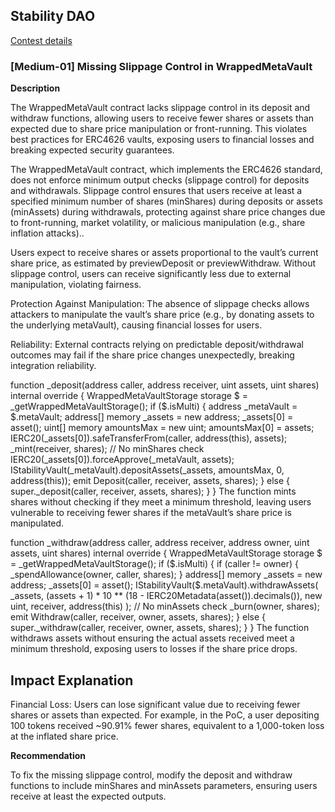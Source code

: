 ## Stability DAO
[Contest details](https://cantina.xyz/competitions/e1c0be8d-0c3d-485a-a446-a582beb120b1)

### [Medium-01] Missing Slippage Control in WrappedMetaVault

**Description**

The WrappedMetaVault contract lacks slippage control in its deposit and withdraw functions, allowing users to receive fewer shares or assets than expected due to share price manipulation or front-running. This violates best practices for ERC4626 vaults, exposing users to financial losses and breaking expected security guarantees.

The WrappedMetaVault contract, which implements the ERC4626 standard, does not enforce minimum output checks (slippage control) for deposits and withdrawals. Slippage control ensures that users receive at least a specified minimum number of shares (minShares) during deposits or assets (minAssets) during withdrawals, protecting against share price changes due to front-running, market volatility, or malicious manipulation (e.g., share inflation attacks)..

Users expect to receive shares or assets proportional to the vault’s current share price, as estimated by previewDeposit or previewWithdraw. Without slippage control, users can receive significantly less due to external manipulation, violating fairness.

Protection Against Manipulation: The absence of slippage checks allows attackers to manipulate the vault’s share price (e.g., by donating assets to the underlying metaVault), causing financial losses for users.

Reliability: External contracts relying on predictable deposit/withdrawal outcomes may fail if the share price changes unexpectedly, breaking integration reliability.

function _deposit(address caller, address receiver, uint assets, uint shares) internal override {
    WrappedMetaVaultStorage storage $ = _getWrappedMetaVaultStorage();
    if ($.isMulti) {
        address _metaVault = $.metaVault;
        address[] memory _assets = new address[](1);
        _assets[0] = asset();
        uint[] memory amountsMax = new uint[](1);
        amountsMax[0] = assets;
        IERC20(_assets[0]).safeTransferFrom(caller, address(this), assets);
        _mint(receiver, shares); // No minShares check
        IERC20(_assets[0]).forceApprove(_metaVault, assets);
        IStabilityVault(_metaVault).depositAssets(_assets, amountsMax, 0, address(this));
        emit Deposit(caller, receiver, assets, shares);
    } else {
        super._deposit(caller, receiver, assets, shares);
    }
}
The function mints shares without checking if they meet a minimum threshold, leaving users vulnerable to receiving fewer shares if the metaVault’s share price is manipulated.

function _withdraw(address caller, address receiver, address owner, uint assets, uint shares) internal override {
    WrappedMetaVaultStorage storage $ = _getWrappedMetaVaultStorage();
    if ($.isMulti) {
        if (caller != owner) {
            _spendAllowance(owner, caller, shares);
        }
        address[] memory _assets = new address[](1);
        _assets[0] = asset();
        IStabilityVault($.metaVault).withdrawAssets(
            _assets,
            (assets + 1) * 10 ** (18 - IERC20Metadata(asset()).decimals()),
            new uint[](1),
            receiver,
            address(this)
        ); // No minAssets check
        _burn(owner, shares);
        emit Withdraw(caller, receiver, owner, assets, shares);
    } else {
        super._withdraw(caller, receiver, owner, assets, shares);
    }
}
The function withdraws assets without ensuring the actual assets received meet a minimum threshold, exposing users to losses if the share price drops.

## Impact Explanation
Financial Loss: Users can lose significant value due to receiving fewer shares or assets than expected. For example, in the PoC, a user depositing 100 tokens received ~90.91% fewer shares, equivalent to a 1,000-token loss at the inflated share price.

**Recommendation**

To fix the missing slippage control, modify the deposit and withdraw functions to include minShares and minAssets parameters, ensuring users receive at least the expected outputs.

